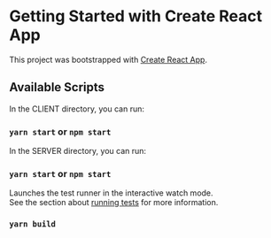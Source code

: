 # Getting Started with Create React App

This project was bootstrapped with [Create React App](https://github.com/facebook/create-react-app).

## Available Scripts

In the CLIENT directory, you can run:

### `yarn start` or `npm start`

In the SERVER directory, you can run:

### `yarn start` or `npm start`

Launches the test runner in the interactive watch mode.\
See the section about [running tests](https://facebook.github.io/create-react-app/docs/running-tests) for more information.

### `yarn build`